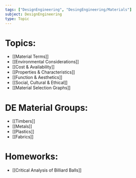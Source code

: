 ```yaml
---
tags: ["DesignEngineering", "DesingEngineering/Materials"]
subject: DesignEngineering
type: Topic
---
```


# Topics:
 - [[Material Terms]]
 - [[Environmental Considerations]]
 - [[Cost & Availability]]
 - [[Properties & Characteristics]]
 - [[Function & Aesthetics]]
 - [[Social, Cultural & Ethical]]
 - [[Material Selection Graphs]]

# DE Material Groups:
 - [[Timbers]]
 - [[Metals]]
 - [[Plastics]]
 - [[Fabrics]]

# Homeworks:
 - [[Critical Analysis of Billiard Balls]]